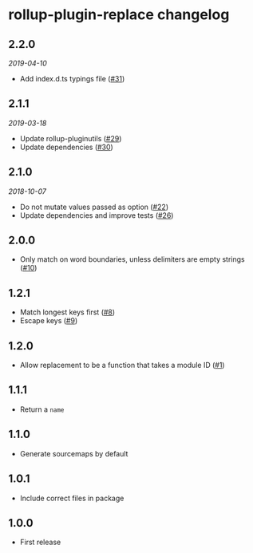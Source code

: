 # rollup-plugin-replace changelog

## 2.2.0
*2019-04-10*
* Add index.d.ts typings file ([#31](https://github.com/rollup/rollup-plugin-replace/pull/31))

## 2.1.1
*2019-03-18*
* Update rollup-pluginutils ([#29](https://github.com/rollup/rollup-plugin-replace/pull/29))
* Update dependencies ([#30](https://github.com/rollup/rollup-plugin-replace/pull/30))

## 2.1.0
*2018-10-07*
* Do not mutate values passed as option ([#22](https://github.com/rollup/rollup-plugin-replace/pull/22))
* Update dependencies and improve tests ([#26](https://github.com/rollup/rollup-plugin-replace/pull/26))

## 2.0.0

* Only match on word boundaries, unless delimiters are empty strings ([#10](https://github.com/rollup/rollup-plugin-replace/pull/10))

## 1.2.1

* Match longest keys first ([#8](https://github.com/rollup/rollup-plugin-replace/pull/8))
* Escape keys ([#9](https://github.com/rollup/rollup-plugin-replace/pull/9))

## 1.2.0

* Allow replacement to be a function that takes a module ID ([#1](https://github.com/rollup/rollup-plugin-replace/issues/1))

## 1.1.1

* Return a `name`

## 1.1.0

* Generate sourcemaps by default

## 1.0.1

* Include correct files in package

## 1.0.0

* First release
